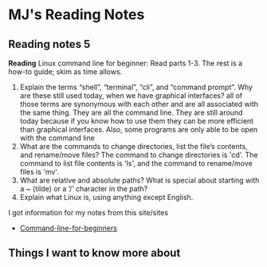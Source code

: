 # MJ's Reading Notes  

## Reading notes 5


**Reading**
Linux command line for beginner: Read parts 1-3. The rest is a how-to guide; skim as time allows.

1. Explain the terms “shell”, “terminal”, “cli”, and “command prompt”. Why are these still used today, when we have graphical interfaces? all of those terms are synonymous with each other and are all associated with the same thing. They are all the command line. They are still around today because if you know how to use them they can be more efficient than graphical interfaces. Also, some programs are only able to be open with the command line
2. What are the commands to change directories, list the file’s contents, and rename/move files? The command to change directories is 'cd'. The command to list file contents is 'ls', and the command to rename/move files is 'mv'. 
3. What are relative and absolute paths? What is special about starting with a ~ (tilde) or a ‘/’ character in the path?
4. Explain what Linux is, using anything except English.

I got information for my notes from this site/sites
- [Command-line-for-beginners](https://ubuntu.com/tutorials/command-line-for-beginners#1-overview)

## Things I want to know more about 
